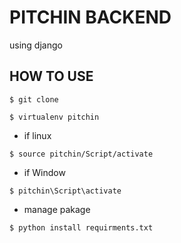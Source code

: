 # PITCHIN BACKEND
using django

## HOW TO USE

`$ git clone`

`$ virtualenv pitchin`

- if linux

`$ source pitchin/Script/activate`

- if Window

`$ pitchin\Script\activate`

- manage pakage

`$ python install requirments.txt`